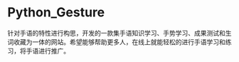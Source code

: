 # Python_Gesture
针对手语的特性进行构思，开发的一款集手语知识学习、手势学习、成果测试和生词收藏为一体的网站。希望能够帮助更多人，在线上就能轻松的进行手语学习和练习，将手语进行推广。
